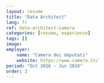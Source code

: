```yaml
---
layout: resume
title: "Data Architect"
lang: fr
ref: data-architect-camera
categories: [resume, experience]
tags: []
image:
employer:
    name: "Camera dei deputati"
    website: https://www.camera.it/
period: "Oct 2016 - Jun 2018"
order: 3
---
```

